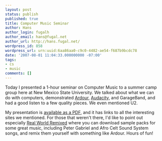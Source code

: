 ```yaml
---
layout: post
status: publish
published: true
title: Computer Music Seminar
author: Hans
author_login: fugalh
author_email: hans@fugal.net
author_url: http://hans.fugal.net/
wordpress_id: 858
wordpress_url: urn:uuid:6aa86aa0-c9c0-4482-ae54-f687b9bcdc78
date: '2007-08-01 11:04:33.000000000 -07:00'
tags:
- cs
- music
comments: []
---
```

<p>Today I presented a 1-hour seminar on Computer Music to a summer camp group
here at New Mexico State University. We talked about what we can do with
computers, demonstrated <a href="http://ardour.org/">Ardour</a>,
<a href="http://audacity.sourceforge.net/">Audacity</a>, and GarageBand, and had a good
listen to a few quality pieces. We even mentioned U2.</p>

<p>My presentation is <a href="http://hans.fugal.net/Computer_Music_Seminar.pdf">available as a
PDF</a>, and it has links to all
the interesting sites we mentioned. For those that weren't there, I'd like to
point out especially <a href="http://realworldremixed.com/">Real World Remixed</a> where
you can download sample packs for some great music, including Peter Gabriel and
Afro Celt Sound System songs, and remix them yourself with something like
Ardour.  Hours of fun!</p>
